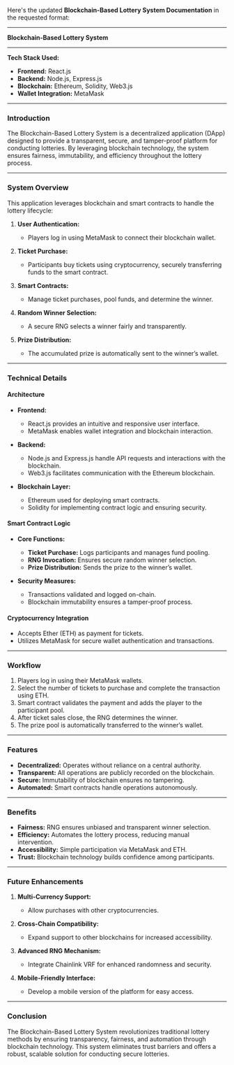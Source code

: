 Here's the updated **Blockchain-Based Lottery System Documentation** in the requested format:

---

**Blockchain-Based Lottery System**

---

**Tech Stack Used:**  
- **Frontend:** React.js  
- **Backend:** Node.js, Express.js  
- **Blockchain:** Ethereum, Solidity, Web3.js  
- **Wallet Integration:** MetaMask  

---

### **Introduction**
The Blockchain-Based Lottery System is a decentralized application (DApp) designed to provide a transparent, secure, and tamper-proof platform for conducting lotteries. By leveraging blockchain technology, the system ensures fairness, immutability, and efficiency throughout the lottery process.

---

### **System Overview**
This application leverages blockchain and smart contracts to handle the lottery lifecycle:  

1. **User Authentication:**  
   - Players log in using MetaMask to connect their blockchain wallet.  

2. **Ticket Purchase:**  
   - Participants buy tickets using cryptocurrency, securely transferring funds to the smart contract.  

3. **Smart Contracts:**  
   - Manage ticket purchases, pool funds, and determine the winner.  

4. **Random Winner Selection:**  
   - A secure RNG selects a winner fairly and transparently.  

5. **Prize Distribution:**  
   - The accumulated prize is automatically sent to the winner’s wallet.  

---

### **Technical Details**

#### **Architecture**
- **Frontend:**  
  - React.js provides an intuitive and responsive user interface.  
  - MetaMask enables wallet integration and blockchain interaction.

- **Backend:**  
  - Node.js and Express.js handle API requests and interactions with the blockchain.  
  - Web3.js facilitates communication with the Ethereum blockchain.  

- **Blockchain Layer:**  
  - Ethereum used for deploying smart contracts.  
  - Solidity for implementing contract logic and ensuring security.  

#### **Smart Contract Logic**
- **Core Functions:**  
  - **Ticket Purchase:** Logs participants and manages fund pooling.  
  - **RNG Invocation:** Ensures secure random winner selection.  
  - **Prize Distribution:** Sends the prize to the winner’s wallet.

- **Security Measures:**  
  - Transactions validated and logged on-chain.  
  - Blockchain immutability ensures a tamper-proof process.

#### **Cryptocurrency Integration**
- Accepts Ether (ETH) as payment for tickets.  
- Utilizes MetaMask for secure wallet authentication and transactions.  

---

### **Workflow**
1. Players log in using their MetaMask wallets.  
2. Select the number of tickets to purchase and complete the transaction using ETH.  
3. Smart contract validates the payment and adds the player to the participant pool.  
4. After ticket sales close, the RNG determines the winner.  
5. The prize pool is automatically transferred to the winner’s wallet.  

---

### **Features**
- **Decentralized:** Operates without reliance on a central authority.  
- **Transparent:** All operations are publicly recorded on the blockchain.  
- **Secure:** Immutability of blockchain ensures no tampering.  
- **Automated:** Smart contracts handle operations autonomously.  

---

### **Benefits**
- **Fairness:** RNG ensures unbiased and transparent winner selection.  
- **Efficiency:** Automates the lottery process, reducing manual intervention.  
- **Accessibility:** Simple participation via MetaMask and ETH.  
- **Trust:** Blockchain technology builds confidence among participants.  

---

### **Future Enhancements**
1. **Multi-Currency Support:**  
   - Allow purchases with other cryptocurrencies.  

2. **Cross-Chain Compatibility:**  
   - Expand support to other blockchains for increased accessibility.  

3. **Advanced RNG Mechanism:**  
   - Integrate Chainlink VRF for enhanced randomness and security.  

4. **Mobile-Friendly Interface:**  
   - Develop a mobile version of the platform for easy access.  

---

### **Conclusion**
The Blockchain-Based Lottery System revolutionizes traditional lottery methods by ensuring transparency, fairness, and automation through blockchain technology. This system eliminates trust barriers and offers a robust, scalable solution for conducting secure lotteries.
